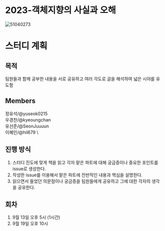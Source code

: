 # 2023-객체지향의 사실과 오해
![51040273](https://github.com/yuseok0215/java-study/assets/83908712/0f4c8063-3ee4-44c6-8f7a-622269b79ad9)


# 스터디 계획

## 목적
팀원들과 함께 공부한 내용을 서로 공유하고 여러 각도로 글을 해석하여 넓은 시야를 유도함

## Members
정유석/@yuseok0215\
우경찬/@kyeoungchan\
유선준/@SeonJuuuun\
이혜인/@hil679 \

## 진행 방식
1. 스터디 진도에 맞게 책을 읽고 각자 맡은 파트에 대해 궁금증이나 중요한 포인트를 issue로 생성한다.
2. 작성한 issue를 이용해서 맡은 파트에 전반적인 내용과 핵심을 설명한다.
3. 읽으면서 들었던 의문점이나 궁금증을 팀원들에게 공유하고 그에 대한 각자의 생각을 공유한다.

## 회차
1. 9월 13일 오후 5시 (1시간)
2. 9월 19일 오후 10시
